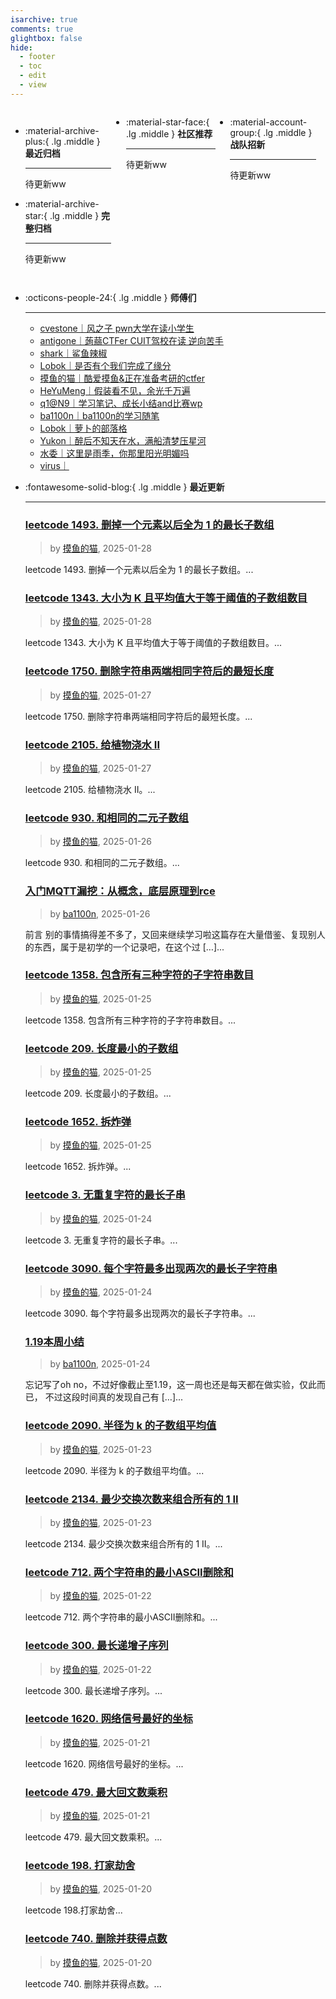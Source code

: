 ```yaml
---
isarchive: true
comments: true
glightbox: false
hide:
  - footer
  - toc
  - edit
  - view
---
```


<div class="grid" style="display: grid;grid-template-columns: 32% 33% 32%;" markdown>

<div class="grid cards" style="display: grid; grid-template-columns: 1fr;" markdown>

-   :material-archive-plus:{ .lg .middle } __最近归档__

    ---

    待更新ww


-   :material-archive-star:{ .lg .middle } __完整归档__

    ---

    待更新ww



</div>

<div class="grid cards" markdown>

-   :material-star-face:{ .lg .middle } __社区推荐__

    ---

    待更新ww


</div>

<div class="grid cards" markdown>

-   :material-account-group:{ .lg .middle } __战队招新__

    ---

    待更新ww


</div>

</div>

<div class="grid cards" markdown>

-   :octicons-people-24:{ .lg .middle } __师傅们__

    ---
    - [cvestone｜风之子 pwn大学在读小学生](https://www.su-cvestone.cn/)
    - [antigone｜蒟蒻CTFer CUIT驾校在读 逆向苦手](https://antigone4224.github.io/)
    - [shark｜鲨鱼辣椒](https://www.shark45.cn/)
    - [Lobok｜是否有个我们完成了缘分](http://dis4.cn/)
    - [摸鱼的猫｜酷爱摸鱼&正在准备考研的ctfer](https://blog.csdn.net/qq_62172019/)
    - [HeYuMeng｜假装看不见，余光千万遍](http://www.heyumeng.online/)
    - [q1@N9｜学习笔记、成长小结and比赛wp](https://qsheep24.wordpress.com)
    - [ba1100n｜ba1100n的学习随笔](http://www.ba1100n.tech)
    - [Lobok｜萝卜的部落格](https://dis4.cn)
    - [Yukon｜醉后不知天在水，满船清梦压星河](https://yukon.icu)
    - [水委｜这里是雨季，你那里阳光明媚吗](https://arch3rn4r.github.io)
    - [virus｜](https://megachar0x01.github.io)

</div>
<div class="grid cards" markdown>

-   :fontawesome-solid-blog:{ .lg .middle } __最近更新__

    ---
    ### [leetcode 1493. 删掉一个元素以后全为 1 的最长子数组](https://blog.csdn.net/qq_62172019/article/details/145337372)  
    >by [摸鱼的猫](https://blog.csdn.net/qq_62172019/), 2025-01-28

    leetcode 1493. 删掉一个元素以后全为 1 的最长子数组。...
    ### [leetcode 1343. 大小为 K 且平均值大于等于阈值的子数组数目](https://blog.csdn.net/qq_62172019/article/details/145321379)  
    >by [摸鱼的猫](https://blog.csdn.net/qq_62172019/), 2025-01-28

    leetcode 1343. 大小为 K 且平均值大于等于阈值的子数组数目。...
    ### [leetcode 1750. 删除字符串两端相同字符后的最短长度](https://blog.csdn.net/qq_62172019/article/details/145380977)  
    >by [摸鱼的猫](https://blog.csdn.net/qq_62172019/), 2025-01-27

    leetcode 1750. 删除字符串两端相同字符后的最短长度。...
    ### [leetcode 2105. 给植物浇水 II](https://blog.csdn.net/qq_62172019/article/details/145380961)  
    >by [摸鱼的猫](https://blog.csdn.net/qq_62172019/), 2025-01-27

    leetcode 2105. 给植物浇水 II。...
    ### [leetcode 930. 和相同的二元子数组](https://blog.csdn.net/qq_62172019/article/details/145365055)  
    >by [摸鱼的猫](https://blog.csdn.net/qq_62172019/), 2025-01-26

    leetcode 930. 和相同的二元子数组。...
    ### [入门MQTT漏挖：从概念，底层原理到rce](http://ba1100n.tech/iot_security/%e5%85%a5%e9%97%a8mqtt%e6%bc%8f%e6%8c%96%ef%bc%9a%e4%bb%8e%e6%a6%82%e5%bf%b5%ef%bc%8c%e5%ba%95%e5%b1%82%e5%8e%9f%e7%90%86%e5%88%b0rce/)  
    >by [ba1100n](http://www.ba1100n.tech), 2025-01-26

    前言 别的事情搞得差不多了，又回来继续学习啦这篇存在大量借鉴、复现别人的东西，属于是初学的一个记录吧，在这个过 […]...
    ### [leetcode 1358. 包含所有三种字符的子字符串数目](https://blog.csdn.net/qq_62172019/article/details/145352790)  
    >by [摸鱼的猫](https://blog.csdn.net/qq_62172019/), 2025-01-25

    leetcode 1358. 包含所有三种字符的子字符串数目。...
    ### [leetcode 209. 长度最小的子数组](https://blog.csdn.net/qq_62172019/article/details/145352223)  
    >by [摸鱼的猫](https://blog.csdn.net/qq_62172019/), 2025-01-25

    leetcode 209. 长度最小的子数组。...
    ### [leetcode 1652. 拆炸弹](https://blog.csdn.net/qq_62172019/article/details/145351763)  
    >by [摸鱼的猫](https://blog.csdn.net/qq_62172019/), 2025-01-25

    leetcode 1652. 拆炸弹。...
    ### [leetcode 3. 无重复字符的最长子串](https://blog.csdn.net/qq_62172019/article/details/145338161)  
    >by [摸鱼的猫](https://blog.csdn.net/qq_62172019/), 2025-01-24

    leetcode 3. 无重复字符的最长子串。...
    ### [leetcode 3090. 每个字符最多出现两次的最长子字符串](https://blog.csdn.net/qq_62172019/article/details/145337562)  
    >by [摸鱼的猫](https://blog.csdn.net/qq_62172019/), 2025-01-24

    leetcode 3090. 每个字符最多出现两次的最长子字符串。...
    ### [1.19本周小结](http://ba1100n.tech/weekly_diary/1-19%e6%9c%ac%e5%91%a8%e5%b0%8f%e7%bb%93/)  
    >by [ba1100n](http://www.ba1100n.tech), 2025-01-24

    忘记写了oh no，不过好像截止至1.19，这一周也还是每天都在做实验，仅此而已， 不过这段时间真的发现自己有 […]...
    ### [leetcode 2090. 半径为 k 的子数组平均值](https://blog.csdn.net/qq_62172019/article/details/145321331)  
    >by [摸鱼的猫](https://blog.csdn.net/qq_62172019/), 2025-01-23

    leetcode 2090. 半径为 k 的子数组平均值。...
    ### [leetcode 2134. 最少交换次数来组合所有的 1 II](https://blog.csdn.net/qq_62172019/article/details/145321271)  
    >by [摸鱼的猫](https://blog.csdn.net/qq_62172019/), 2025-01-23

    leetcode 2134. 最少交换次数来组合所有的 1 II。...
    ### [leetcode 712. 两个字符串的最小ASCII删除和](https://blog.csdn.net/qq_62172019/article/details/145301045)  
    >by [摸鱼的猫](https://blog.csdn.net/qq_62172019/), 2025-01-22

    leetcode 712. 两个字符串的最小ASCII删除和。...
    ### [leetcode 300. 最长递增子序列](https://blog.csdn.net/qq_62172019/article/details/145300940)  
    >by [摸鱼的猫](https://blog.csdn.net/qq_62172019/), 2025-01-22

    leetcode 300. 最长递增子序列。...
    ### [leetcode 1620. 网络信号最好的坐标](https://blog.csdn.net/qq_62172019/article/details/145278336)  
    >by [摸鱼的猫](https://blog.csdn.net/qq_62172019/), 2025-01-21

    leetcode 1620. 网络信号最好的坐标。...
    ### [leetcode 479. 最大回文数乘积](https://blog.csdn.net/qq_62172019/article/details/145277677)  
    >by [摸鱼的猫](https://blog.csdn.net/qq_62172019/), 2025-01-21

    leetcode 479. 最大回文数乘积。...
    ### [leetcode 198. 打家劫舍](https://blog.csdn.net/qq_62172019/article/details/145257704)  
    >by [摸鱼的猫](https://blog.csdn.net/qq_62172019/), 2025-01-20

    leetcode 198.打家劫舍...
    ### [leetcode 740. 删除并获得点数](https://blog.csdn.net/qq_62172019/article/details/145256755)  
    >by [摸鱼的猫](https://blog.csdn.net/qq_62172019/), 2025-01-20

    leetcode 740. 删除并获得点数。...

</div>
